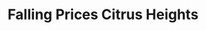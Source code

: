 ---
title: "Falling Prices Citrus Heights"
url: /citrus-heights/falling-prices-citrus-heights/
shop: Kramladen
---
